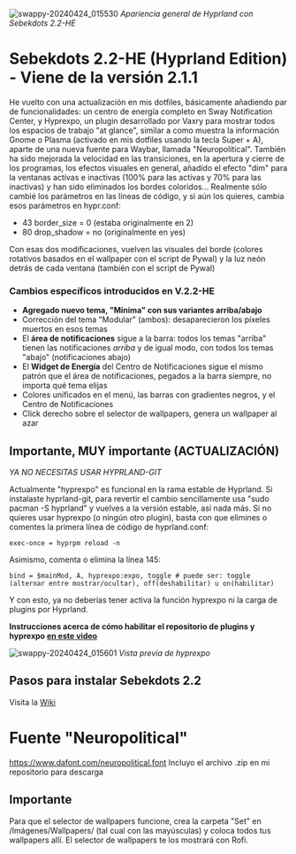 
![swappy-20240424_015530](https://github.com/andrewsebek/Sebekdots/assets/121652305/bb865eeb-dc97-46ce-aa64-9b6ba5f590d0)
_Apariencia general de Hyprland con Sebekdots 2.2-HE_

# Sebekdots 2.2-HE (Hyprland Edition) - Viene de la versión 2.1.1

He vuelto con una actualización en mis dotfiles, básicamente añadiendo par de funcionalidades: un centro de energía completo en Sway Notification Center, y Hyprexpo, un plugin desarrollado por Vaxry para mostrar todos los espacios de trabajo "at glance", similar a como muestra la información Gnome o Plasma (activado en mis dotfiles usando la tecla Super + A), aparte de una nueva fuente para Waybar, llamada "Neuropolitical". También ha sido mejorada la velocidad en las transiciones, en la apertura y cierre de los programas, los efectos visuales en general, añadido el efecto "dim" para la ventanas activas e inactivas (100% para las activas y 70% para las inactivas) y han sido eliminados los bordes coloridos... Realmente sólo cambié los parámetros en las líneas de código, y si aún los quieres, cambia esos parámetros en hypr.conf:

- 43    border_size = 0 (estaba originalmente en 2)
- 80    drop_shadow = no (originalmente en yes)

Con esas dos modificaciones, vuelven las visuales del borde (colores rotativos basados en el wallpaper con el script de Pywal) y la luz neón detrás de cada ventana (también con el script de Pywal)

### Cambios específicos introducidos en V.2.2-HE

- **Agregado nuevo tema, "Mínima" con sus variantes arriba/abajo**
- Corrección del tema "Modular" (ambos): desaparecieron los píxeles muertos en esos temas
- El **área de notificaciones** sigue a la barra: todos los temas "arriba" tienen las notificaciones *arriba* y de igual modo, con todos los temas "abajo" (notificaciones abajo)
- El **Widget de Energía** del Centro de Notificaciones sigue el mismo patrón que el área de notificaciones, pegados a la barra siempre, no importa qué tema elijas
- Colores unificados en el menú, las barras con gradientes negros, y el Centro de Notificaciones
- Click derecho sobre el selector de wallpapers, genera un wallpaper al azar

## Importante, MUY importante (ACTUALIZACIÓN)

*YA NO NECESITAS USAR HYPRLAND-GIT*

Actualmente "hyprexpo" es funcional en la rama estable de Hyprland. Si instalaste hyprland-git, para revertir el cambio sencillamente usa "sudo pacman -S hyprland" y vuelves a la versión estable, así nada más. Si no quieres usar hyprexpo (o ningún otro plugin), basta con que elimines o comentes la primera línea de código de hyprland.conf:

`exec-once = hyprpm reload -n`

Asimismo, comenta o elimina la línea 145:

`bind = $mainMod, A, hyprexpo:expo, toggle # puede ser: toggle (alternar entre mostrar/ocultar), off(deshabilitar) u on(habilitar)`

Y con esto, ya no deberías tener activa la función hyprexpo ni la carga de plugins por Hyprland.

**Instrucciones acerca de cómo habilitar el repositorio de plugins y hyprexpo [en este video](https://youtu.be/JLkzIY-xrjg?si=PtNIM7v-lKrw5rzc)**

![swappy-20240424_015601](https://github.com/andrewsebek/Sebekdots/assets/121652305/ce21f516-5fc6-4c9e-a84b-5e28ecdff990)
_Vista previa de hyprexpo_

## Pasos para instalar Sebekdots 2.2

Visita la [Wiki](https://github.com/andrewsebek/Sebekdots/wiki)

# Fuente "Neuropolitical"

https://www.dafont.com/neuropolitical.font 
Incluyo el archivo .zip en mi repositorio para descarga

## Importante

Para que el selector de wallpapers funcione, crea la carpeta "Set" en /Imágenes/Wallpapers/ (tal cual con las mayúsculas) y coloca todos tus wallpapers allí. El selector de wallpapers te los mostrará con Rofi.
